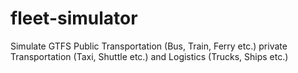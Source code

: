 # fleet-simulator

Simulate GTFS Public Transportation (Bus, Train, Ferry etc.) private Transportation (Taxi, Shuttle etc.) and Logistics (Trucks, Ships etc.)
